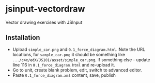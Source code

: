 # jsinput-vectordraw
Vector drawing exercises with JSInput

## Installation

* Upload `simple_car.png` and `0.1_force_diagram.html`. Note the URL locations, for `sample_car.png` it should be something like `.../c4x/edX/JS101/asset/simple_car.png`. If something else - update line 116 in `0.1_force_diagram.html` and re-upload it.
* Go to unit, create blank problem, edit, switch to advanced editor.
* Paste `0.1_force_diagram.xml` content, save, publish
